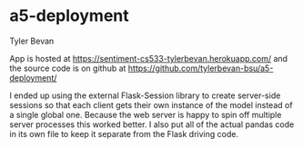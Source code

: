 # a5-deployment
Tyler Bevan

App is hosted at https://sentiment-cs533-tylerbevan.herokuapp.com/ and the source code is on github at 
https://github.com/tylerbevan-bsu/a5-deployment/

I ended up using the external Flask-Session library to create server-side sessions so that each client gets their own
instance of the model instead of a single global one. Because the web server is happy to spin off multiple server
processes this worked better. I also put all of the actual pandas code in its own file to keep it separate from the
Flask driving code.

